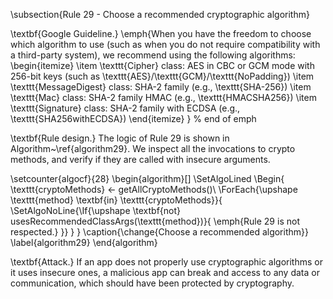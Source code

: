 
\subsection{Rule 29 - Choose a recommended cryptographic algorithm} 

\textbf{Google Guideline.} \emph{When you have the freedom to choose which algorithm to use (such as when you do not require compatibility with a third-party system), we recommend using the following algorithms:
\begin{itemize}
	\item \texttt{Cipher} class: AES in CBC or GCM mode with 256-bit keys (such as \texttt{AES}/\texttt{GCM}/\texttt{NoPadding})
	\item \texttt{MessageDigest} class: SHA-2 family (e.g., \texttt{SHA-256})
	\item \texttt{Mac} class: SHA-2 family HMAC (e.g., \texttt{HMACSHA256})
	\item \texttt{Signature} class: SHA-2 family with ECDSA (e.g., \texttt{SHA256withECDSA})
\end{itemize}
} % end of emph

\textbf{Rule design.} The logic of Rule 29 is shown in Algorithm~\ref{algorithm29}. We inspect all the invocations to crypto methods, and verify if they are called with insecure arguments.

\setcounter{algocf}{28}
\begin{algorithm}[]
\SetAlgoLined
\Begin{
	\texttt{cryptoMethods} $\leftarrow$ getAllCryptoMethods()\\
	\ForEach{\upshape \texttt{method} \textbf{in} \texttt{cryptoMethods}}{
	    \SetAlgoNoLine{\If{\upshape \textbf{not} usesRecommendedClassArgs(\texttt{method})}{
	        \emph{Rule 29 is not respected.}
	    }}
	}
}
\caption{\change{Choose a recommended algorithm}}
\label{algorithm29}
\end{algorithm}

\textbf{Attack.} If an app does not properly use cryptographic algorithms or it uses insecure ones, a malicious app can break and access to any data or communication, which should have been protected by cryptography. 
